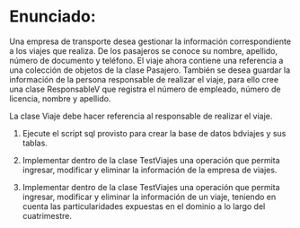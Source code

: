 # Enunciado:
Una empresa de transporte desea gestionar la información correspondiente a los viajes que realiza. De los pasajeros se conoce su nombre, apellido, número de documento y teléfono. El viaje ahora contiene una referencia a una colección de objetos de la clase Pasajero. También se desea guardar la información de la persona responsable de realizar el viaje, para ello cree una clase ResponsableV que registra el número de empleado, número de licencia, nombre y apellido.

La clase Viaje debe hacer referencia al responsable de realizar el viaje.

1. Ejecute el script sql provisto para crear la base de datos bdviajes y sus tablas.

2. Implementar dentro de la clase TestViajes una operación que permita ingresar, modificar y eliminar la información de la empresa de viajes.

3. Implementar dentro de la clase TestViajes una operación que permita ingresar, modificar y eliminar la información de un viaje, teniendo en cuenta las particularidades expuestas en el dominio a lo largo del cuatrimestre.
